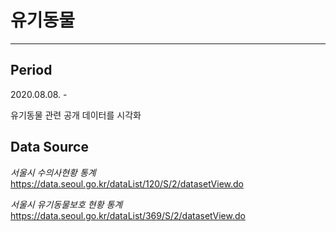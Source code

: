 # 유기동물
---
## Period
2020.08.08. -   
  
유기동물 관련 공개 데이터를 시각화

## Data Source
*서울시 수의사현황 통계*  
https://data.seoul.go.kr/dataList/120/S/2/datasetView.do
  
  

*서울시 유기동물보호 현황 통계*
https://data.seoul.go.kr/dataList/369/S/2/datasetView.do
 
 
